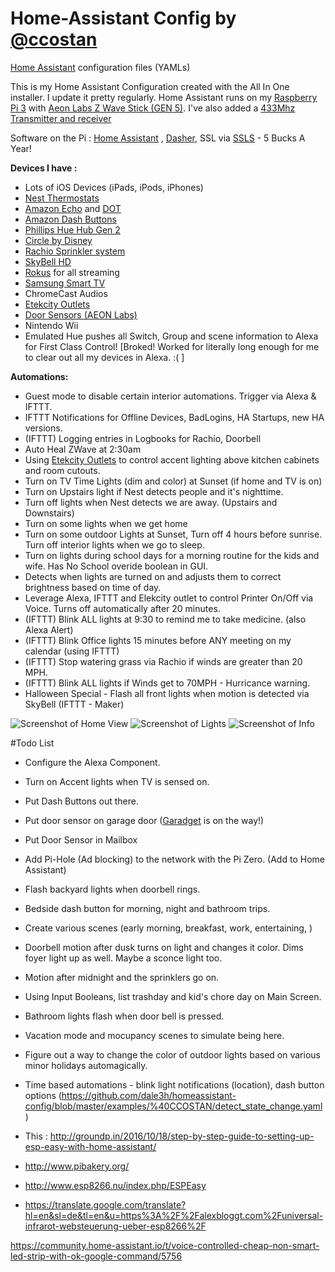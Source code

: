 # Home-Assistant Config by [@ccostan](http://www.twitter.com/ccostan)
[Home Assistant](https://home-assistant.io/) configuration files (YAMLs)

This is my Home Assistant Configuration created with the All In One installer.  I update it pretty regularly. 
Home Assistant runs on my [Raspberry Pi 3](http://amzn.to/2e3DOBY) with [Aeon Labs Z Wave Stick (GEN 5)](http://amzn.to/2eAiAP0). I've also added a [433Mhz Transmitter and receiver](http://amzn.to/2dceNY2)

Software on the Pi : [Home Assistant](https://home-assistant.io/) , [Dasher](https://github.com/maddox/dasher), SSL via [SSLS](SSLS.com) - 5 Bucks A Year!

**Devices I have :**
* Lots of iOS Devices (iPads, iPods, iPhones)
* [Nest Thermostats](http://amzn.to/2eAhB1k)
* [Amazon Echo](http://amzn.to/2dSVbK4) and [DOT](http://amzn.to/2e3vHFQ)
* [Amazon Dash Buttons](http://amzn.to/2dPKZhM)
* [Phillips Hue Hub Gen 2](http://amzn.to/2eoQTJy)
* [Circle by Disney](http://amzn.to/2eAgaA6)
* [Rachio Sprinkler system](http://amzn.to/2eoPKBW)
* [SkyBell HD](http://amzn.to/2dcexIB)
* [Rokus](http://amzn.to/2dpn89c) for all streaming
* [Samsung Smart TV](http://amzn.to/2efNNnq)
* ChromeCast Audios
* [Etekcity Outlets](http://amzn.to/2efNoBP)
* [Door Sensors (AEON Labs)](http://amzn.to/2e3xDxY)
* Nintendo Wii
* Emulated Hue pushes all Switch, Group and scene information to Alexa for First Class Control! [Broked!  Worked for literally long enough for me to clear out all my devices in Alexa. :( ]

**Automations:**
* Guest mode to disable certain interior automations. Trigger via Alexa & IFTTT.
* IFTTT Notifications for Offline Devices, BadLogins, HA Startups, new HA versions.
* (IFTTT) Logging entries in Logbooks for Rachio, Doorbell
* Auto Heal ZWave at 2:30am
* Using [Etekcity Outlets](http://amzn.to/2efNoBP) to control accent lighting above kitchen cabinets and room cutouts.
* Turn on TV Time Lights (dim and color) at Sunset (if home and TV is on)
* Turn on Upstairs light if Nest detects people and it's nighttime.
* Turn off lights when Nest detects we are away. (Upstairs and Downstairs)
* Turn on some lights when we get home
* Turn on some outdoor Lights at Sunset, Turn off 4 hours before sunrise.  Turn off interior lights when we go to sleep.
* Turn on lights during school days for a morning routine for the kids and wife. Has No School overide boolean in GUI.
* Detects when lights are turned on and adjusts them to correct brightness based on time of day.
* Leverage Alexa, IFTTT and Elekcity outlet to control Printer On/Off via Voice. Turns off automatically after 20 minutes.
* (IFTTT) Blink ALL lights at 9:30 to remind me to take medicine. (also Alexa Alert)
* (IFTTT) Blink Office lights 15 minutes before ANY meeting on my calendar (using IFTTT)
* (IFTTT) Stop watering grass via Rachio if winds are greater than 20 MPH. 
* (IFTTT) Blink ALL lights if Winds get to 70MPH - Hurricance warning.
* Halloween Special - Flash all front lights when motion is detected via SkyBell (IFTTT - Maker)

![Screenshot of Home View](https://i.imgur.com/Exz32fr.png)
![Screenshot of Lights](https://i.imgur.com/rPm5wgJ.png)
![Screenshot of Info](https://i.imgur.com/jKGpJVo.png)

#Todo List

* Configure the Alexa Component.
* Turn on Accent lights when TV is sensed on.
* Put Dash Buttons out there.
* Put door sensor on garage door ([Garadget](garadget.com) is on the way!)
* Put Door Sensor in Mailbox
* Add Pi-Hole (Ad blocking) to the network with the Pi Zero. (Add to Home Assistant)
* Flash backyard lights when doorbell rings. 
* Bedside dash button for morning, night and bathroom trips. 
* Create various scenes (early morning, breakfast, work, entertaining, )
* Doorbell motion after dusk turns on light and changes it color.  Dims foyer light up as well. Maybe a sconce light too. 
* Motion after midnight and the sprinklers go on. 
* Using Input Booleans, list trashday and kid's chore day on Main Screen.
* Bathroom lights flash when door bell is pressed. 
* Vacation mode and mocupancy scenes to simulate being here. 
* Figure out a way to change the color of outdoor lights based on various minor holidays automagically.
* Time based automations - blink light notifications (location),  dash button options (https://github.com/dale3h/homeassistant-config/blob/master/examples/%40CCOSTAN/detect_state_change.yaml)

* This : http://groundp.in/2016/10/18/step-by-step-guide-to-setting-up-esp-easy-with-home-assistant/
* http://www.pibakery.org/
* http://www.esp8266.nu/index.php/ESPEasy
* https://translate.google.com/translate?hl=en&sl=de&tl=en&u=https%3A%2F%2Falexbloggt.com%2Funiversal-infrarot-websteuerung-ueber-esp8266%2F

https://community.home-assistant.io/t/voice-controlled-cheap-non-smart-led-strip-with-ok-google-command/5756

